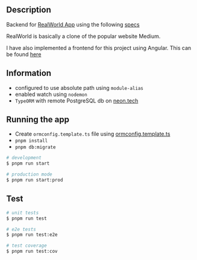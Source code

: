 ## Description

Backend for [RealWorld App](https://github.com/gothinkster/realworld) using the following [specs](https://main--realworld-docs.netlify.app/docs/specs/backend-specs/introduction)

RealWorld is basically a clone of the popular website Medium.

I have also implemented a frontend for this project using Angular. This can be found [here](https://github.com/darkresq14/mediumclone_angular)

## Information

- configured to use absolute path using `module-alias`
- enabled watch using `nodemon`
- `TypeORM` with remote PostgreSQL db on [neon.tech](https://neon.tech)

## Running the app

- Create `ormconfig.template.ts` file using [ormconfig.template.ts](./src/ormconfig.template.ts)
- `pnpm install`
- `pnpm db:migrate`

```bash
# development
$ pnpm run start

# production mode
$ pnpm run start:prod
```

## Test

```bash
# unit tests
$ pnpm run test

# e2e tests
$ pnpm run test:e2e

# test coverage
$ pnpm run test:cov
```
